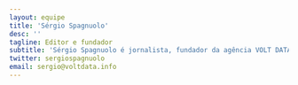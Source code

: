 ```yaml
---
layout: equipe
title: 'Sérgio Spagnuolo'
desc: ''
tagline: Editor e fundador
subtitle: 'Sérgio Spagnuolo é jornalista, fundador da agência VOLT DATA LAB, editor do site Núcleo Jornalismo. É também atual Knight Fellow do International Center for Journalists (ICFJ), programa sob o qual desenvolve a ferramenta de descoberta científica Science Pulse. Atua, também, como diretor da Associação Brasileira de Jornalismo Investigativo (Abraji) desde 2018.'
twitter: sergiospagnuolo
email: sergio@voltdata.info
---
```

